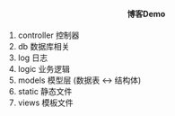 #### <center>博客Demo</center>

1. controller 控制器
2. db 数据库相关
3. log 日志
4. logic 业务逻辑
5. models 模型层 (数据表 <-> 结构体)
6. static 静态文件
7. views 模板文件
